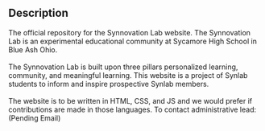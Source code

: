 Description
---
The official repository for the Synnovation Lab website. The Synnovation Lab is an experimental educational community at Sycamore High School in Blue Ash Ohio.
<br>
<br>
The Synnovation Lab is built upon three pillars personalized learning, community, and meaningful learning. This website is a project of Synlab students to inform and inspire prospective Synlab members.
<br>
<br>
The website is to be written in HTML, CSS, and JS and we would prefer if contributions are made in those languages.
To contact administrative lead: (Pending Email)
